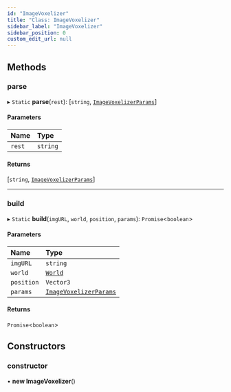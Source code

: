 ```yaml
---
id: "ImageVoxelizer"
title: "Class: ImageVoxelizer"
sidebar_label: "ImageVoxelizer"
sidebar_position: 0
custom_edit_url: null
---
```


## Methods

### parse

▸ `Static` **parse**(`rest`): [`string`, [`ImageVoxelizerParams`](../modules.md#imagevoxelizerparams-74)]

#### Parameters

| Name | Type |
| :------ | :------ |
| `rest` | `string` |

#### Returns

[`string`, [`ImageVoxelizerParams`](../modules.md#imagevoxelizerparams-74)]

___

### build

▸ `Static` **build**(`imgURL`, `world`, `position`, `params`): `Promise`<`boolean`\>

#### Parameters

| Name | Type |
| :------ | :------ |
| `imgURL` | `string` |
| `world` | [`World`](World.md) |
| `position` | `Vector3` |
| `params` | [`ImageVoxelizerParams`](../modules.md#imagevoxelizerparams-74) |

#### Returns

`Promise`<`boolean`\>

## Constructors

### constructor

• **new ImageVoxelizer**()
